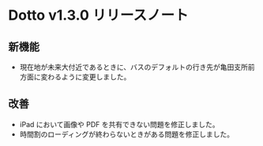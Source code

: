 # Dotto v1.3.0 リリースノート

## 新機能

- 現在地が未来大付近であるときに、バスのデフォルトの行き先が亀田支所前方面に変わるように変更しました。

## 改善

- iPad において画像や PDF を共有できない問題を修正しました。
- 時間割のローディングが終わらないときがある問題を修正しました。
